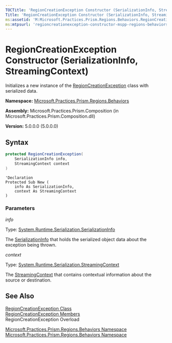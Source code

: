 ```yaml
---
TOCTitle: 'RegionCreationException Constructor (SerializationInfo, StreamingContext)'
Title: 'RegionCreationException Constructor (SerializationInfo, StreamingContext) (Microsoft.Practices.Prism.Regions.Behaviors)'
ms:assetid: 'M:Microsoft.Practices.Prism.Regions.Behaviors.RegionCreationException.\#ctor(System.Runtime.Serialization.SerializationInfo,System.Runtime.Serialization.StreamingContext)'
ms:mtpsurl: 'regioncreationexception-constructor-mspp-regions-behaviors.md'
---
```


# RegionCreationException Constructor (SerializationInfo, StreamingContext)

Initializes a new instance of the [RegionCreationException](/patterns-practices/reference/regioncreationexception-class-mspp-regions-behaviors) class with serialized data.

**Namespace:** [Microsoft.Practices.Prism.Regions.Behaviors](/patterns-practices/reference/mspp-regions-behaviors-namespace)

**Assembly:** Microsoft.Practices.Prism.Composition (in Microsoft.Practices.Prism.Composition.dll)

**Version:** 5.0.0.0 (5.0.0.0)

## Syntax

```C#
protected RegionCreationException(
	SerializationInfo info,
	StreamingContext context
)
```

```VB
'Declaration
Protected Sub New ( 
	info As SerializationInfo,
	context As StreamingContext
)
```

### Parameters

*info*

Type: [System.Runtime.Serialization.SerializationInfo](http://msdn.microsoft.com/en-us/library/a9b6042e)<br/>

The [SerializationInfo](http://msdn.microsoft.com/en-us/library/a9b6042e) that holds the serialized object data about the exception being thrown.

*context*
 
 Type: [System.Runtime.Serialization.StreamingContext](http://msdn.microsoft.com/en-us/library/t16abws5)
 
 The [StreamingContext](http://msdn.microsoft.com/en-us/library/t16abws5) that contains contextual information about the source or destination.

## See Also

[RegionCreationException Class](/patterns-practices/reference/regioncreationexception-class-mspp-regions-behaviors)<br/>
[RegionCreationException Members](/patterns-practices/reference/regioncreationexception-members-mspp-regions-behaviors)<br/>
RegionCreationException Overload


[Microsoft.Practices.Prism.Regions.Behaviors Namespace](/patterns-practices/reference/mspp-regions-behaviors-namespace)<br/>
[Microsoft.Practices.Prism.Regions.Behaviors Namespace](/patterns-practices/reference/mspp-regions-behaviors-namespace)<br/>
